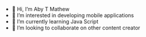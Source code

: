 - 👋 Hi, I’m Aby T Mathew
- 👀 I’m interested in developing mobile applications
- 🌱 I’m currently learning Java Script
- 💞️ I’m looking to collaborate on other content creator


